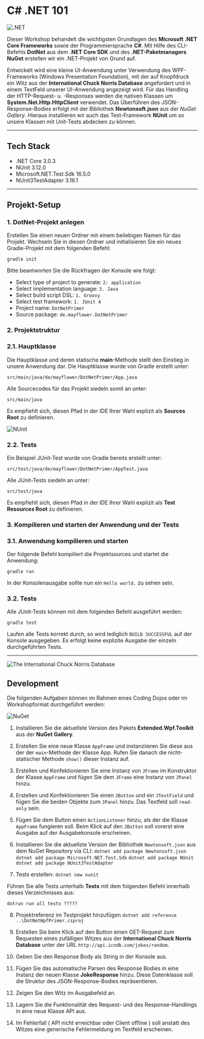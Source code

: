 
# C# .NET 101

![.NET](https://github.com/christopherstock/DotNetPrimer/raw/master/_ASSET/readme/logo_dotnet.png)

Dieser Workshop behandelt die wichtigsten Grundlagen des **Microsoft .NET Core Frameworks** sowie der Programmiersprache
 **C#**. Mit Hilfe des CLI-Befehls **DotNet** aus dem **.NET Core SDK** und des **.NET-Paketmanagers NuGet** erstellen 
 wir ein .NET-Projekt von Grund auf.
 
Entwickelt wird eine kleine UI-Anwendung unter Verwendung des WPF-Frameworks (Windows Presentation Foundation), mit der
 auf Knopfdruck ein Witz aus der **International Chuck Norris Database** angefordert und in einem TextFeld unserer 
 UI-Anwendung angezeigt wird. Für das Handling der HTTP-Request- u. -Responses werden die nativen Klassen um
 **System.Net.Http.HttpClient** verwendet. Das Überführen des JSON-Response-Bodies erfolgt mit der Bibliothek
 **Newtonsoft.json** aus der *NuGet Gallery*. Hieraus installieren wir auch das Test-Framework **NUnit** um so unsere
 Klassen mit Unit-Tests abdecken zu können.

<hr>

## Tech Stack

- .NET Core 3.0.3
- NUnit 3.12.0
- Microsoft.NET.Test.Sdk 16.5.0
- NUnit3TestAdapter 3.16.1

<hr>

## Projekt-Setup

### 1. DotNet-Projekt anlegen

Erstellen Sie einen neuen Ordner mit einem beliebigen Namen für das Projekt. Wechseln Sie in diesen Ordner und
 initialisieren Sie ein neues Gradle-Projekt mit dem folgenden Befehl:

`gradle init`

Bitte beantworten Sie die Rückfragen der Konsole wie folgt:

- Select type of project to generate: `2: application`
- Select implementation language: `3. Java`
- Select build script DSL: `1. Groovy`
- Select test framework: `1. JUnit 4`
- Project name: `DotNetPrimer`
- Source package: `de.mayflower.DotNetPrimer`


### 2. Projektstruktur

### 2.1. Hauptklasse

Die Hauptklasse und deren statische **main**-Methode stellt den Einstieg in unsere Anwendung dar. Die Hauptklasse wurde
 von Gradle erstellt unter:

`src/main/java/de/mayflower/DotNetPrimer/App.java`

Alle Sourcecodes für das Projekt siedeln somit an unter:

`src/main/java`

Es empfiehlt sich, diesen Pfad in der IDE Ihrer Wahl explizit als **Sources Root** zu definieren.

![NUnit](https://github.com/christopherstock/DotNetPrimer/raw/master/_ASSET/readme/logo_nunit.png)

### 2.2. Tests

Ein Beispiel JUnit-Test wurde von Gradle bereits erstellt unter:

`src/test/java/de/mayflower/DotNetPrimer/AppTest.java`

Alle JUnit-Tests siedeln an unter:

`src/test/java`

Es empfiehlt sich, diesen Pfad in der IDE Ihrer Wahl explizit als **Test Resources Root** zu definieren.


### 3. Kompilieren und starten der Anwendung und der Tests

### 3.1. Anwendung kompilieren und starten

Der folgende Befehl kompiliert die Projektsources und startet die Anwendung:

`gradle run`

In der Konsolenausgabe sollte nun ein `Hello world.` zu sehen sein.


### 3.2. Tests

Alle JUnit-Tests können mit dem folgenden Befehl ausgeführt werden:

`gradle test`

Laufen alle Tests korrekt durch, so wird lediglich `BUILD SUCCESSFUL` auf der Konsole ausgegeben. Es erfolgt keine
 explizite Ausgabe der einzeln durchgeführten Tests.

<hr>

![The International Chuck Norris Database](https://github.com/christopherstock/DotNetPrimer/raw/master/_ASSET/readme/chuck.jpg)

## Development

Die folgenden Aufgaben können im Rahmen eines Coding Dojos oder im Workshopformat durchgeführt werden:

![NuGet](https://github.com/christopherstock/DotNetPrimer/raw/master/_ASSET/readme/logo_nuget.png)

1. Installieren Sie die aktuellste Version des Pakets **Extended.Wpf.Toolkit** aus der **NuGet Gallery**.

2. Erstellen Sie eine neue Klasse `AppFrame` und instanziieren Sie diese aus der der `main`-Methode der Klasse App.
 Rufen Sie danach die nicht-statischer Methode `show()` dieser Instanz auf.
 
3. Erstellen und Konfektionieren Sie eine Instanz von `JFrame` im Konstruktor der Klasse `AppFrame` und fügen Sie dem
 `JFrame` eine Instanz von `JPanel` hinzu.
  
4. Erstellen und Konfektionieren Sie einen `JButton` und ein `JTextField` und fügen Sie die beiden Objekte zum
 `JPanel` hinzu. Das Textfeld soll `read-only` sein.
 
5. Fügen Sie dem Button einen `ActionListener` hinzu, als der die Klasse `AppFrame` fungieren soll.
 Beim Klick auf den `JButton` soll vorerst eine Ausgabe auf der Ausgabekonsole erscheinen.

6. Installieren Sie die aktuellste Version der Bibliothek `Newtonsoft.json` aus dem NuGet Repository via CLI:
`dotnet add package Newtonsoft.json`
`dotnet add package Microsoft.NET.Test.Sdk`
`dotnet add package NUnit`
`dotnet add package NUnit3TestAdapter`

7. Tests erstellen:
`dotnet new nunit`

Führen Sie alle Tests unterhalb **Tests** mit dem folgenden Befehl innerhalb dieses Verzeichnisses aus:

`dotrun run all tests ?????`

8. Projektreferenz im Testprojekt hinzufügen
`dotnet add reference ..\DotNetWpfPrimer.csproj`

7. Erstellen Sie beim Klick auf den Button einen GET-Request zum Requesten eines zufälligen Witzes aus der 
 **International Chuck Norris Database** unter der URL `http://api.icndb.com/jokes/random`.
 
8. Geben Sie den Response Body als String in der Konsole aus.

9. Fügen Sie das automatische Parsen des Response Bodies in eine Instanz der neuen Klasse **JokeResponse** hinzu.
 Diese Datenklasse soll die Struktur des JSON-Response-Bodies repräsentieren.
 
10. Zeigen Sie den Witz im Ausgabefeld an.

11. Lagern Sie die Funktionalität des Request- und des Response-Handlings in eine neue Klasse API aus.

12. Im Fehlerfall ( API nicht erreichbar oder Client offline ) soll anstatt des Witzes eine generische Fehlermeldung
 im Textfeld erscheinen.
